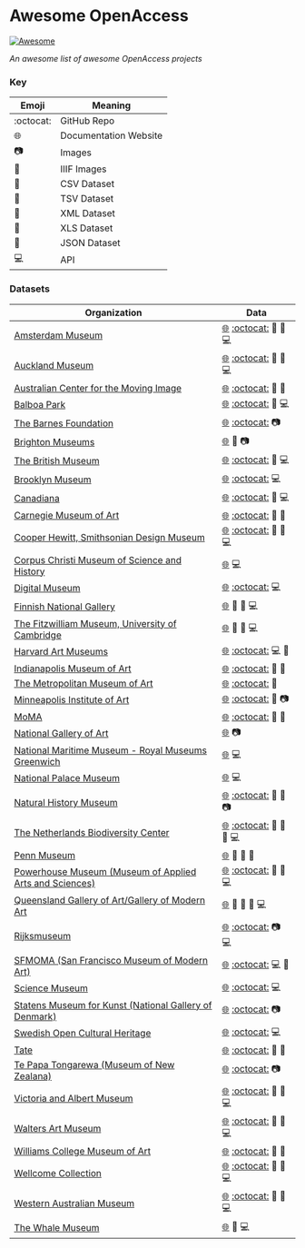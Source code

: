 # Awesome OpenAccess
[![Awesome](https://awesome.re/badge-flat.svg)](https://awesome.re)

*An awesome list of awesome OpenAccess projects* 
### Key
| Emoji | Meaning |
| --- | --- |
| :octocat: | GitHub Repo |
| :globe_with_meridians: | Documentation Website |
| :camera: | Images |
| :minidisc: | IIIF Images |
| :blue_book: | CSV Dataset |
| :green_book: | TSV Dataset |
| :closed_book: | XML Dataset |
| :notebook: | XLS Dataset |
| :orange_book: | JSON Dataset |
| :computer: | API |
### Datasets
| Organization | Data |
| --- | --- |
| [Amsterdam Museum](https://www.amsterdammuseum.nl/open-data) | [:globe_with_meridians:](https://www.amsterdammuseum.nl/open-data) [:octocat:](https://github.com/openstate/open-cultuur-data/wiki/Amsterdam-Museum) :closed_book: :orange_book: :computer:  |  
| [Auckland Museum](https://api.aucklandmuseum.com/) | [:globe_with_meridians:](https://api.aucklandmuseum.com/) [:octocat:](https://github.com/AucklandMuseum) :blue_book: :orange_book: :computer:  |  
| [Australian Center for the Moving Image](https://labs.acmi.net.au/first-batch-open-collection-data-from-acmi-ef0a6720d716) | [:globe_with_meridians:](https://labs.acmi.net.au/first-batch-open-collection-data-from-acmi-ef0a6720d716) [:octocat:](https://github.com/ACMILabs/collection) :green_book: :orange_book:  |  
| [Balboa Park](http://www.balboaparkcommons.org/pages/thisapi) | [:globe_with_meridians:](http://www.balboaparkcommons.org/pages/thisapi) [:octocat:](https://github.com/balboapark/bpoc_ical) :orange_book: :computer:  |  
| [The Barnes Foundation](https://www.barnesfoundation.org/collection/open-access-and-copyright) | [:globe_with_meridians:](https://www.barnesfoundation.org/collection/open-access-and-copyright) [:octocat:](https://github.com/BarnesFoundation/barnes-tms-extract) :camera:  |  
| [Brighton Museums](https://brightonmuseums.org.uk/discover/2012/07/20/open-data-from-our-collections/) | [:globe_with_meridians:](https://brightonmuseums.org.uk/discover/2012/07/20/open-data-from-our-collections/) :blue_book: :camera:  |  
| [The British Museum](http://www.britishmuseum.org/research/collection_online/about_the_database.aspx) | [:globe_with_meridians:](http://www.britishmuseum.org/research/collection_online/about_the_database.aspx) [:octocat:](https://github.com/britishmuseum) :orange_book: :computer:  |  
| [Brooklyn Museum](https://www.brooklynmuseum.org/opencollection/api) | [:globe_with_meridians:](https://www.brooklynmuseum.org/opencollection/api) [:octocat:](https://github.com/brooklynmuseum) :computer:  |  
| [Canadiana](http://search.canadiana.ca/support/api) | [:globe_with_meridians:](http://search.canadiana.ca/support/api) [:octocat:](https://github.com/c7a) :orange_book: :computer:  |  
| [Carnegie Museum of Art](https://collectionsasdata.github.io/facet2/) | [:globe_with_meridians:](https://collectionsasdata.github.io/facet2/) [:octocat:](https://github.com/cmoa/collection) :blue_book: :orange_book:  |  
| [Cooper Hewitt, Smithsonian Design Museum](https://www.cooperhewitt.org/open-source-at-cooper-hewitt/) | [:globe_with_meridians:](https://www.cooperhewitt.org/open-source-at-cooper-hewitt/) [:octocat:](https://github.com/cooperhewitt/collection) :blue_book: :orange_book: :computer:  |  
| [Corpus Christi Museum of Science and History](https://texashistory.unt.edu/explore/partners/CCMS/api/) | [:globe_with_meridians:](https://texashistory.unt.edu/explore/partners/CCMS/api/) :computer:  |  
| [Digital Museum](https://digitaltmuseum.org/) | [:globe_with_meridians:](https://digitaltmuseum.org/) [:octocat:](https://github.com/NordicMuseum/DiMu-API-documentation) :computer:  |  
| [Finnish National Gallery](http://kokoelmat.fng.fi/api/v2support/docs/#/overview) | [:globe_with_meridians:](http://kokoelmat.fng.fi/api/v2support/docs/#/overview) :closed_book: :orange_book: :computer:  |  
| [The Fitzwilliam Museum, University of Cambridge](http://data.fitzmuseum.cam.ac.uk/) | [:globe_with_meridians:](http://data.fitzmuseum.cam.ac.uk/) :closed_book: :orange_book: :computer:  |  
| [Harvard Art Museums](https://www.harvardartmuseums.org/collections/api) | [:globe_with_meridians:](https://www.harvardartmuseums.org/collections/api) [:octocat:](https://github.com/harvardartmuseums/api-docs) :computer: :orange_book:  |  
| [Indianapolis Museum of Art](http://collection.imamuseum.org/) | [:globe_with_meridians:](http://collection.imamuseum.org/) [:octocat:](https://github.com/IMAmuseum/ima-collection) :blue_book: :orange_book:  |  
| [The Metropolitan Museum of Art](https://www.metmuseum.org/about-the-met/policies-and-documents/image-resources) | [:globe_with_meridians:](https://www.metmuseum.org/about-the-met/policies-and-documents/image-resources) [:octocat:](https://github.com/metmuseum/openaccess) :blue_book:  |  
| [Minneapolis Institute of Art](https://collections.artsmia.org/) | [:globe_with_meridians:](https://collections.artsmia.org/) [:octocat:](https://github.com/artsmia/collection) :orange_book: :camera:  |  
| [MoMA](https://www.moma.org/collection/) | [:globe_with_meridians:](https://www.moma.org/collection/) [:octocat:](https://github.com/MuseumofModernArt/collection) :blue_book: :orange_book:  |  
| [National Gallery of Art](https://images.nga.gov/en/page/openaccess.html) | [:globe_with_meridians:](https://images.nga.gov/en/page/openaccess.html) :camera:  |  
| [National Maritime Museum - Royal Museums Greenwich](http://collections.rmg.co.uk/page/76fd680cdfa46b8848f3a719e15a6772.html) | [:globe_with_meridians:](http://collections.rmg.co.uk/page/76fd680cdfa46b8848f3a719e15a6772.html) :computer:  |  
| [National Palace Museum](https://theme.npm.edu.tw/opendata/?lang=2) | [:globe_with_meridians:](https://theme.npm.edu.tw/opendata/?lang=2) :computer:  |  
| [Natural History Museum](http://data.nhm.ac.uk/dataset) | [:globe_with_meridians:](http://data.nhm.ac.uk/dataset) [:octocat:](https://github.com/NaturalHistoryMuseum) :blue_book: :notebook: :camera:  |  
| [The Netherlands Biodiversity Center](http://docs.biodiversitydata.nl/en/latest/) | [:globe_with_meridians:](http://docs.biodiversitydata.nl/en/latest/) [:octocat:](https://github.com/naturalis/naturalis_data_api) :blue_book: :orange_book: :closed_book: :computer:  |  
| [Penn Museum](https://www.penn.museum/collections/data.php) | [:globe_with_meridians:](https://www.penn.museum/collections/data.php) :blue_book: :orange_book: :closed_book:  |  
| [Powerhouse Museum (Museum of Applied Arts and Sciences)](https://maas.museum/api-documentation/overview/graphql/) | [:globe_with_meridians:](https://maas.museum/api-documentation/overview/graphql/) [:octocat:](https://github.com/museumofappliedartsandsciences/MME) :closed_book: :orange_book: :computer:  |  
| [Queensland Gallery of Art/Gallery of Modern Art](https://data.qld.gov.au/dataset?tags=qagoma) | [:globe_with_meridians:](https://data.qld.gov.au/dataset?tags=qagoma) :blue_book: :closed_book: :notebook: :computer:  |  
| [Rijksmuseum](https://www.rijksmuseum.nl/en/api) | [:globe_with_meridians:](https://www.rijksmuseum.nl/en/api) [:octocat:](https://github.com/Rijksmuseum) :camera: :computer:  |  
| [SFMOMA (San Francisco Museum of Modern Art)](https://www.sfmoma.org/api/collection/docs/) | [:globe_with_meridians:](https://www.sfmoma.org/api/collection/docs/) [:octocat:](https://www.sfmoma.org/api/collection/docs/) :computer: :orange_book:  |  
| [Science Museum](https://group.sciencemuseum.org.uk/about-us/collection/using-our-collection-api/) | [:globe_with_meridians:](https://group.sciencemuseum.org.uk/about-us/collection/using-our-collection-api/) [:octocat:](https://github.com/TheScienceMuseum/collectionsonline) :computer:  |  
| [Statens Museum for Kunst (National Gallery of Denmark)](http://www.smk.dk/en/use-of-images-and-text/free-download-of-artworks/) | [:globe_with_meridians:](http://www.smk.dk/en/use-of-images-and-text/free-download-of-artworks/) [:octocat:](https://github.com/StatensMuseumforKunst) :camera:  |  
| [Swedish Open Cultural Heritage](http://www.ksamsok.se/in-english/api/#sochapi) | [:globe_with_meridians:](http://www.ksamsok.se/in-english/api/#sochapi) [:octocat:](https://github.com/Abbe98/ksamsok-py) :computer:  |  
| [Tate](http://www.tate.org.uk/about-us/policies-and-procedures/creative-commons-licences-tate) | [:globe_with_meridians:](http://www.tate.org.uk/about-us/policies-and-procedures/creative-commons-licences-tate) [:octocat:](https://github.com/tategallery/collection) :blue_book: :orange_book:  |  
| [Te Papa Tongarewa (Museum of New Zealana)](https://collections.tepapa.govt.nz/) | [:globe_with_meridians:](https://collections.tepapa.govt.nz/) [:octocat:](https://github.com/te-papa/image-downloads-stats) :camera:  |  
| [Victoria and Albert Museum](https://www.vam.ac.uk/api) | [:globe_with_meridians:](https://www.vam.ac.uk/api) [:octocat:](https://github.com/vanda) :closed_book: :orange_book: :computer:  |  
| [Walters Art Museum](https:http://api.thewalters.org/) | [:globe_with_meridians:](https:http://api.thewalters.org/) [:octocat:](https://github.com/WaltersArtMuseum/walters-api) :orange_book: :closed_book: :computer:  |  
| [Williams College Museum of Art](https://wcma.williams.edu/wcma-digital-project/) | [:globe_with_meridians:](https://wcma.williams.edu/wcma-digital-project/) [:octocat:](https://github.com/wcmaart/collection) :blue_book: :orange_book:  |  
| [Wellcome Collection](https://developers.wellcomecollection.org/) | [:globe_with_meridians:](https://developers.wellcomecollection.org/) [:octocat:](https://github.com/wellcometrust/wellcomecollection.org) :orange_book: :minidisc: :computer:  |  
| [Western Australian Museum](http://www.museum.wa.gov.au/sandbox/) | [:globe_with_meridians:](http://www.museum.wa.gov.au/sandbox/) [:octocat:](https://github.com/wamuseum) :closed_book: :orange_book: :computer:  |  
| [The Whale Museum](http://hotline.whalemuseum.org/api) | [:globe_with_meridians:](http://hotline.whalemuseum.org/api) :orange_book: :computer:  |  
